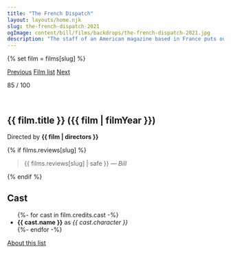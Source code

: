 ```yaml
---
title: "The French Dispatch"
layout: layouts/home.njk
slug: the-french-dispatch-2021
ogImage: content/bill/films/backdrops/the-french-dispatch-2021.jpg
description: "The staff of an American magazine based in France puts out its last issue, with stories featuring an artist sentenced to life imprisonment, student riots, and a kidnapping resolved by a chef."
---
```


{% set film = films[slug] %}

<nav class="films">
  <a class="prev" href="../sweetheart-2021">Previous</a>
  <a href="../">Film list</a>
  <a class="next" href="../the-power-of-the-dog-2021">Next</a>
</nav>

<p>85 / 100</p>

<article class="film">
  <div class="backdrop-and-poster">
    <img class="poster" src="../films/posters/{{ slug }}.jpg" alt="">
    <img class="backdrop" src="../films/backdrops/{{ slug }}.jpg" alt="">
  </div>

  <h1>{{ film.title }} ({{ film | filmYear }})</h1>

  

  <p class="director">
    Directed by <strong>{{ film | directors }}</strong>
  </p>

  {% if films.reviews[slug] %}
    <blockquote> 
      {{ films.reviews[slug] | safe }} <em>— Bill</em>
    </blockquote> 
  {% endif %}

  <h2>
    Cast
  </h2>
  <ul>
    {%- for cast in film.credits.cast -%}
      <li>
        <strong>{{ cast.name }}</strong> as <em>{{ cast.character }}</em>
      </li>
    {%- endfor -%}
  </ul>
</article>
<footer>
  <a href="../about">About this list</a>
</footer>
